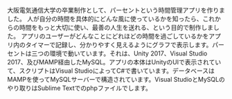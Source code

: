 大阪電気通信大学の卒業制作として、パーセントという時間管理アプリを作りました。
人が自分の時間を具体的にどんな風に使っているかを知ったら、これからの時間をもっと大切に使い、最善の人生を送れる、という目的で制作しました。
アプリのユーザーがどんなことにどれほどの時間を過ごしているかをアプリ内のタイマーで記録し、分かりやすく見えるようにグラフで表示します。パーセントは三つの環境で動いています。それは、Unity 2017、Visual Studio 2017、及びMAMP経由したMySQL。アプリの本体はUnityのUIで表示されていて、スクリプトはVisual StudioによってC#で書いています。データベースはMAMPを使ってMySQLサーバーで構造されています。Visual StudioとMySQLのやり取りはSublime Textでのphpファイルでします。
